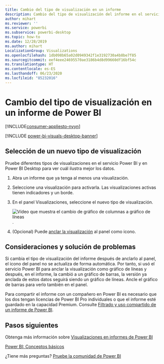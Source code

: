 ```yaml
---
title: Cambio del tipo de visualización en un informe
description: Cambio del tipo de visualización del informe en el servicio Power BI y en Power BI Desktop
author: mihart
ms.reviewer: ''
ms.service: powerbi
ms.subservice: powerbi-desktop
ms.topic: how-to
ms.date: 12/28/2019
ms.author: mihart
LocalizationGroup: Visualizations
ms.openlocfilehash: 1db098b65a02d0949342f1e3192730a4b8be7f85
ms.sourcegitcommit: eef4eee24695570ae3186b4d8d99660df16bf54c
ms.translationtype: HT
ms.contentlocale: es-ES
ms.lasthandoff: 06/23/2020
ms.locfileid: "85232016"
---
```

# <a name="change-the-type-of-visualization-in-a-power-bi-report"></a>Cambio del tipo de visualización en un informe de Power BI

[!INCLUDE[consumer-appliesto-nyyn](../includes/consumer-appliesto-nyyn.md)]    

[!INCLUDE [power-bi-visuals-desktop-banner](../includes/power-bi-visuals-desktop-banner.md)]

## <a name="select-a-new-visualization-type"></a>Selección de un nuevo tipo de visualización

Pruebe diferentes tipos de visualizaciones en el servicio Power BI y en Power BI Desktop para ver cuál ilustra mejor los datos. 

1. Abra un informe que ya tenga al menos una visualización.   
2. Seleccione una visualización para activarla. Las visualizaciones activas tienen indicadores y un borde.    
3. En el panel Visualizaciones, seleccione el nuevo tipo de visualización. 
   
   ![Vídeo que muestra el cambio de gráfico de columnas a gráfico de líneas](media/power-bi-report-change-visualization-type/change-viz/change-viz.gif).
4. (Opcional) Puede [anclar la visualización](../create-reports/service-dashboard-pin-tile-from-report.md) al panel como icono. 

## <a name="considerations-and-troubleshooting"></a>Consideraciones y solución de problemas
Si cambia el tipo de visualización del informe después de anclarlo al panel, el icono del panel no se actualiza de forma automática. Por tanto, si usó el servicio Power BI para anclar la visualización como gráfico de líneas y después, en el informe, la cambió a un gráfico de barras, la versión ya anclada de estos datos seguirá siendo un gráfico de líneas. Ancle el gráfico de barras para verlo también en el panel.

Para compartir el informe con un compañero en Power BI es necesario que los dos tengan licencias de Power BI Pro individuales o que el informe esté guardado en la capacidad Premium. Consulte [Filtrado y uso compartido de un informe de Power BI](../collaborate-share/service-share-reports.md).

## <a name="next-steps"></a>Pasos siguientes
Obtenga más información sobre [Visualizaciones en informes de Power BI](power-bi-report-visualizations.md)

[Power BI: Conceptos básicos](../consumer/end-user-basic-concepts.md)

¿Tiene más preguntas? [Pruebe la comunidad de Power BI](https://community.powerbi.com/)

